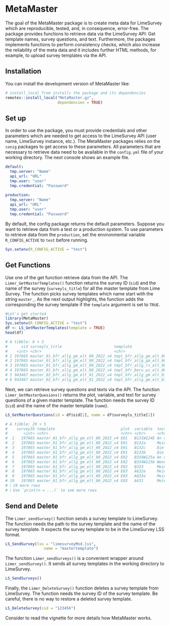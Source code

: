 
<!-- README.md is generated from README.Rmd. Please edit that file -->

# MetaMaster

<!-- badges: start -->

<!-- badges: end -->

The goal of the MetaMaster package is to create meta data for LimeSurvey
which are reproducible, tested, and, in consequence, error-free. The
package provides functions to retrieve data via the LimeSurvey API: Get
template names, survey questions, and text. Furthermore, the packages
implements functions to perform consistency checks, which also increase
the reliability of the meta data and it includes further HTML methods,
for example, to upload survey templates via the API.

## Installation

You can install the development version of MetaMaster like:

``` r
# install_local from installs the package and its dependencies
remotes::install_local("MetaMaster.gz",
                       dependencies = TRUE)
```

## Set up

In order to use the package, you must provide credentials and other
parameters which are needed to get access to the LimeSurvey API (user
name, LimeSurvey instance, etc.). The MetaMaster packages relies on the
`conig` packages to get access to these parameters. All parameters that
are necessary to retrieve data need to be available in the `config.yml`
file of your working directory. The next console shows an example file.

``` yaml
default:
  tmp.server: "Name"
  api_url: "URL"
  tmp.user: "user"
  tmp.credential: "Password"
  
production:
  tmp.server: "Name"
  api_url: "URL"
  tmp.user: "user"
  tmp.credential: "Password"
```

By default, the config package returns the default parameters. Suppose
you want to retrieve data from a test or a production system. To use
parameters to retrieve data from the `production`, set the environmental
variable `R_CONFIG_ACTIVE` to `test` before running.

``` r
Sys.setenv(R_CONFIG_ACTIVE = "test")
```

## Get Functions

Use one of the get function retrieve data from the API. The
`Limer_GetMasterTemplates()` function returns the survey ID (`sid`) and
the name of the survey (`surveyls_title`) for all the master template
from Lime Survey. The function picks survey templates which name start
with the string `master_`. As the next output highlights, the function
adds the corresponding the survey template if the `template` argument is
set to `TRUE`.

``` r
#Let's get started
library(MetaMaster)
Sys.setenv(R_CONFIG_ACTIVE = "test")
df <- LS_GetMasterTemplates(template = TRUE)
head(df)

# A tibble: 6 × 3
#      sid surveyls_title                       template                       
#    <int> <chr>                                <chr>                          
# 1 197865 master_01_bfr_allg_gm_elt_00_2022_v4 tmpl_bfr_allg_gm_elt_00_2022_p1
# 2 197865 master_01_bfr_allg_gm_elt_00_2022_v4 tmpl_bfr_allg_gm_elt_00_2022_p3
# 3 197865 master_01_bfr_allg_gm_elt_00_2022_v4 tmpl_bfr_allg_rs_elt_00_2022_p1
# 4 197865 master_01_bfr_allg_gm_elt_00_2022_v4 tmpl_bfr_beru_ws_elt_00_2022_p1
# 5 943467 master_02_bfr_allg_gm_elt_01_2022_v4 tmpl_bfr_allg_gm_elt_01_2022_p2
# 6 943467 master_02_bfr_allg_gm_elt_01_2022_v4 tmpl_bfr_allg_gm_elt_01_2022_p4
```

Next, we can retrieve survey questions and texts via the API. The
function `Limer_GetMasterQuesions()` returns the plot, variable, and
text for survey questions of a given master template. The function needs
the survey ID (`sid`) and the name of the master template (`name`).

``` r
LS_GetMasterQuestions(id = df$sid[1], name = df$surveyls_title[1])

# A tibble: 29 × 5
#    surveyID template                             plot  variable  text                   
#       <int> <chr>                                <chr> <chr>     <chr>                  
#  1   197865 master_01_bfr_allg_gm_elt_00_2022_v4 E01   B131W124E An dieser Schule herrs…
#  2   197865 master_01_bfr_allg_gm_elt_00_2022_v4 E01   B132a     Mein Sohn/meine Tochte…
#  3   197865 master_01_bfr_allg_gm_elt_00_2022_v4 E01   B132c     Die Räume der Schule b…
#  4   197865 master_01_bfr_allg_gm_elt_00_2022_v4 E01   B133b     Die Schule ist ein sic…
#  5   197865 master_01_bfr_allg_gm_elt_00_2022_v4 E02   B334W125a An dieser Schule wird …
#  6   197865 master_01_bfr_allg_gm_elt_00_2022_v4 E02   B334W125b Wenn es Konflikte gibt…
#  7   197865 master_01_bfr_allg_gm_elt_00_2022_v4 E02   B333      Mein Sohn/meine Tochte…
#  8   197865 master_01_bfr_allg_gm_elt_00_2022_v4 E03   A632e     Mein Sohn/meine Tochte…
#  9   197865 master_01_bfr_allg_gm_elt_00_2022_v4 E03   A633e     Mein Sohn/meine Tochte…
# 10   197865 master_01_bfr_allg_gm_elt_00_2022_v4 E03   A631      Mein Sohn/meine Tochte…
# ℹ 19 more rows
# ℹ Use `print(n = ...)` to see more rows
```

## Send and Delete

The `Limer_sendSurvey()` function sends a survey template to LimeSurvey.
The function needs the path to the survey template and the name of the
survey template. It expects the survey template to be in the LimeSurvey
LSS format.

``` r
LS_SendSurvey(lss = "limesurveyMod.lss",
                 name = "mastertemplate")
```

The function `Limer_sendSurveys()` is a convenient wrapper around
`Limer_sendSurvey()`. It sends all survey templates in the working
directory to LimeSurvey.

``` r
LS_SendSurveys()
```

Finally, the `Limer_DeleteSurvey()` function deletes a survey template
from LimeSurvey. The function needs the survey ID of the survey
template. Be careful, there is no way to restore a deleted survey
template.

``` r
LS_DeleteSurvey(sid = "123456")
```

Consider to read the vignette for more details how MetaMaster works.
